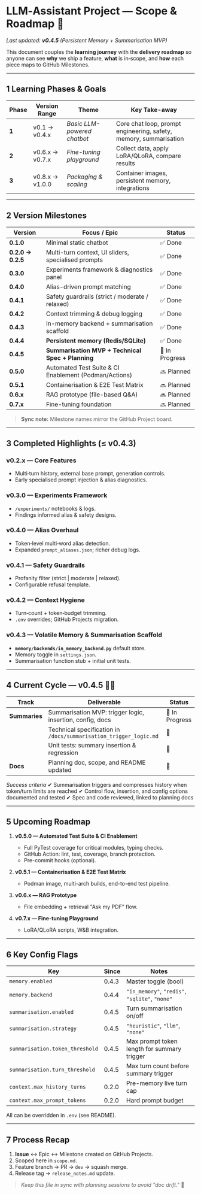 # LLM‑Assistant Project — Scope & Roadmap 📑

*Last updated: **v0.4.5** (Persistent Memory + Summarisation MVP)*

This document couples the **learning journey** with the **delivery roadmap** so anyone can see **why** we ship a feature, **what** is in‑scope, and **how** each piece maps to GitHub Milestones.

---

## 1 Learning Phases & Goals

| Phase | Version Range      | Theme                    | Key Take-away                           |
|-------|--------------------|--------------------------|-----------------------------------------|
| **1** | v0.1 → v0.4.x      | *Basic LLM-powered chatbot* | Core chat loop, prompt engineering, safety, memory, summarisation |
| **2** | v0.6.x → v0.7.x    | *Fine-tuning playground* | Collect data, apply LoRA/QLoRA, compare results |
| **3** | v0.8.x → v1.0.0    | *Packaging & scaling*    | Container images, persistent memory, integrations |

---

## 2 Version Milestones

| Version           | Focus / Epic                                             | Status         |
|-------------------|---------------------------------------------------------|----------------|
| **0.1.0**         | Minimal static chatbot                                  | ✅ Done        |
| **0.2.0 → 0.2.5** | Multi-turn context, UI sliders, specialised prompts     | ✅ Done        |
| **0.3.0**         | Experiments framework & diagnostics panel               | ✅ Done        |
| **0.4.0**         | Alias-driven prompt matching                            | ✅ Done        |
| **0.4.1**         | Safety guardrails (strict / moderate / relaxed)         | ✅ Done        |
| **0.4.2**         | Context trimming & debug logging                        | ✅ Done        |
| **0.4.3**         | In-memory backend + summarisation scaffold              | ✅ Done        |
| **0.4.4**         | **Persistent memory (Redis/SQLite)**                    | ✅ Done        |
| **0.4.5**         | **Summarisation MVP + Technical Spec + Planning**       | 🔄 In Progress |
| **0.5.0**         | Automated Test Suite & CI Enablement (Podman/Actions)   | 🔜 Planned     |
| **0.5.1**         | Containerisation & E2E Test Matrix                      | 🔜 Planned     |
| **0.6.x**         | RAG prototype (file-based Q&A)                          | 🔜 Planned     |
| **0.7.x**         | Fine-tuning foundation                                  | 🔜 Planned     |

> **Sync note:** Milestone names mirror the GitHub Project board.

---

## 3 Completed Highlights (≤ v0.4.3)

### v0.2.x — Core Features

* Multi‑turn history, external base prompt, generation controls.
* Early specialised prompt injection & alias diagnostics.

### v0.3.0 — Experiments Framework
* `/experiments/` notebooks & logs.
* Findings informed alias & safety designs.

### v0.4.0 — Alias Overhaul
* Token‑level multi‑word alias detection.
* Expanded `prompt_aliases.json`; richer debug logs.

### v0.4.1 — Safety Guardrails
* Profanity filter (strict | moderate | relaxed).
* Configurable refusal template.

### v0.4.2 — Context Hygiene
* Turn‑count + token‑budget trimming.
* `.env` overrides; GitHub Projects migration.

### v0.4.3 — Volatile Memory & Summarisation Scaffold
* **`memory/backends/in_memory_backend.py`** default store.
* Memory toggle in `settings.json`.
* Summarisation function stub + initial unit tests.

---

## 4 Current Cycle — **v0.4.5**  📝🧪

| Track         | Deliverable                                                  | Status         |
|---------------|-------------------------------------------------------------|----------------|
| **Summaries** | Summarisation MVP: trigger logic, insertion, config, docs   | 🔄 In Progress |
|               | Technical specification in `/docs/summarisation_trigger_logic.md` | 🔄             |
|               | Unit tests: summary insertion & regression                   | 🔄             |
| **Docs**      | Planning doc, scope, and README updated                      | 🔄             |

*Success criteria*
✔ Summarisation triggers and compresses history when token/turn limits are reached
✔ Control flow, insertion, and config options documented and tested
✔ Spec and code reviewed, linked to planning docs

---

## 5 Upcoming Roadmap

1. **v0.5.0 — Automated Test Suite & CI Enablement**
   * Full PyTest coverage for critical modules, typing checks.
   * GitHub Action: lint, test, coverage, branch protection.
   * Pre-commit hooks (optional).

2. **v0.5.1 — Containerisation & E2E Test Matrix**
   * Podman image, multi-arch builds, end-to-end test pipeline.

3. **v0.6.x — RAG Prototype**
   * File embedding + retrieval "Ask my PDF" flow.

4. **v0.7.x — Fine-tuning Playground**
   * LoRA/QLoRA scripts, W&B integration.

---

## 6 Key Config Flags

| Key                         | Since | Notes                                          |
|-----------------------------|-------|------------------------------------------------|
| `memory.enabled`            | 0.4.3 | Master toggle (bool)                           |
| `memory.backend`            | 0.4.4 | `"in_memory"`, `"redis"`, `"sqlite"`, `"none"` |
| `summarisation.enabled`     | 0.4.5 | Turn summarisation on/off                      |
| `summarisation.strategy`    | 0.4.5 | `"heuristic"`, `"llm"`, `"none"`               |
| `summarisation.token_threshold` | 0.4.5 | Max prompt token length for summary trigger    |
| `summarisation.turn_threshold`  | 0.4.5 | Max turn count before summary trigger          |
| `context.max_history_turns` | 0.2.0 | Pre-memory live turn cap                       |
| `context.max_prompt_tokens` | 0.2.0 | Hard prompt budget                             |

All can be overridden in `.env` (see README).

---

## 7 Process Recap

1. **Issue** ↔ Epic ↔ Milestone created on GitHub Projects.
2. Scoped here in `scope.md`.
3. Feature branch → PR → `dev` → squash merge.
4. Release tag → `release_notes.md` update.

> *Keep this file in sync with planning sessions to avoid "doc drift."* 🚀
